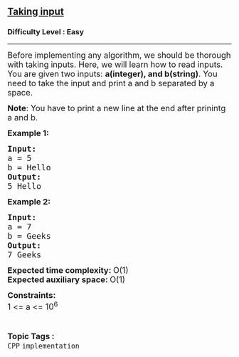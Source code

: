 <h2><a href="https://www.geeksforgeeks.org/problems/taking-input/1?page=5&difficulty=Easy&sortBy=accuracy">Taking input</a></h2><h3>Difficulty Level : Easy</h3><hr><div class="problems_problem_content__Xm_eO"><p><span style="font-size: 18px;">Before implementing any algorithm, we should be thorough with taking inputs. Here, we will learn how to read inputs.<br>You are given two inputs: <strong>a(integer), and b(string)</strong>. You need to take the input and print a and b separated by a space.</span></p>
<p><span style="font-size: 18px;"><strong>Note</strong>: You have to print a new line at the end after prinintg a and b.</span></p>
<p><span style="font-size: 18px;"><strong>Example 1:</strong></span></p>
<pre><span style="font-size: 18px;"><strong>Input:</strong>
a = 5
b = Hello
<strong>Output:
</strong>5 Hello</span></pre>
<p><span style="font-size: 18px;"><strong>Example 2:</strong></span></p>
<pre><span style="font-size: 18px;"><strong>Input:</strong>
a = 7
b = Geeks
<strong>Output:
</strong>7 Geeks</span></pre>
<p><span style="font-size: 18px;"><strong>Expected time complexity: </strong>O(1)<strong><br></strong></span><span style="font-size: 18px;"><strong>Expected auxiliary space: </strong>O(1)</span></p>
<p><span style="font-size: 18px;"><strong>Constraints:</strong><br>1 &lt;= a &lt;= 10<sup>6</sup></span></p></div><br><p><span style=font-size:18px><strong>Topic Tags : </strong><br><code>CPP</code>&nbsp;<code>implementation</code>&nbsp;